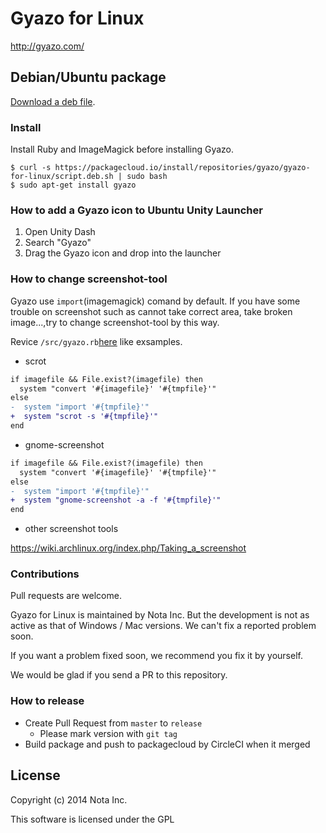 # Gyazo for Linux

http://gyazo.com/

## Debian/Ubuntu package

[Download a deb file](https://github.com/kambara/Gyazo-for-Linux/downloads).

### Install

Install Ruby and ImageMagick before installing Gyazo.

    $ curl -s https://packagecloud.io/install/repositories/gyazo/gyazo-for-linux/script.deb.sh | sudo bash
    $ sudo apt-get install gyazo

### How to add a Gyazo icon to Ubuntu Unity Launcher

1. Open Unity Dash
2. Search "Gyazo"
3. Drag the Gyazo icon and drop into the launcher

### How to change screenshot-tool

Gyazo use `import`(imagemagick) comand by default.
If you have some trouble on screenshot such as cannot take correct area, take broken image...,try to change screenshot-tool by this way.

Revice `/src/gyazo.rb`[here](https://github.com/gyazo/Gyazo-for-Linux/blob/3451db33631a0732097ed1cfaa87326672695a27/src/gyazo.rb#L24
) like exsamples.

- scrot

```diff
if imagefile && File.exist?(imagefile) then
  system "convert '#{imagefile}' '#{tmpfile}'"
else
-  system "import '#{tmpfile}'"
+  system "scrot -s '#{tmpfile}'"
end

```

- gnome-screenshot

```diff
if imagefile && File.exist?(imagefile) then
  system "convert '#{imagefile}' '#{tmpfile}'"
else
-  system "import '#{tmpfile}'"
+  system "gnome-screenshot -a -f '#{tmpfile}'"
end
```

- other screenshot tools

https://wiki.archlinux.org/index.php/Taking_a_screenshot




### Contributions
Pull requests are welcome.

Gyazo for Linux is maintained by Nota Inc. But the development is not as active as that of Windows / Mac versions. We can't fix a reported problem soon.

If you want a problem fixed soon, we recommend you fix it by yourself.

We would be glad if you send a PR to this repository.

### How to release

- Create Pull Request from `master` to `release`
    - Please mark version with `git tag`
- Build package and push to packagecloud by CircleCI when it merged

## License

Copyright (c) 2014 Nota Inc.

This software is licensed under the GPL
